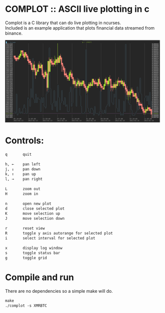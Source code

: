 # COMPLOT :: ASCII live plotting in c

Complot is a C library that can do live plotting in ncurses.  
Included is an example application that plots financial data streamed from binance.  

![screenshot](screenshots/2023-01-16_16-41.png)

# Controls:

    q       quit

    h, ←    pan left
    j, ↓    pan down
    k, ↑    pan up
    l, →    pan right

    L       zoom out
    H       zoom in

    n       open new plot
    d       close selected plot
    K       move selection up
    J       move selection down

    r       reset view
    R       toggle y axis autorange for selected plot
    i       select interval for selected plot

    x       display log window
    s       toggle status bar
    g       toggle grid


# Compile and run

There are no dependencies so a simple make will do.  

    make
    ./complot -s XMRBTC
